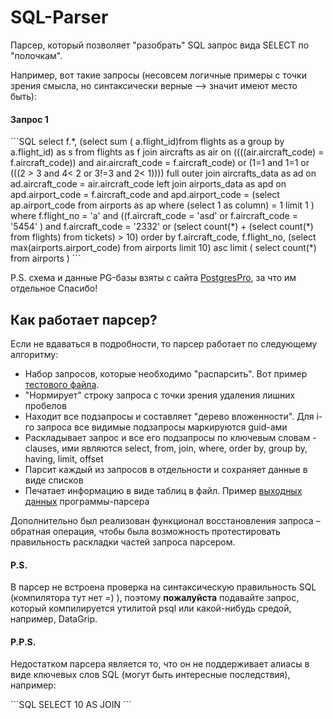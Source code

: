 <h1>SQL-Parser</h1>
<p>
Парсер, который позволяет "разобрать" SQL запрос вида SELECT по "полочкам".
</p>
<p>
Например, вот такие запросы (несовсем логичные примеры с точки зрения смысла, но синтаксически верные --> значит имеют место быть):
</p>

<h4>Запрос 1</h4>
```SQL
select     f.*,           (select     sum   (           a.flight_id)from flights              as a group by a.flight_id) as s         from flights as f
    join           aircrafts   as air on ((((air.aircraft_code) = f.aircraft_code)) and air.aircraft_code = f.aircraft_code) or (1=1 and 1=1 or (((2 >   3 and 4< 2 or 3!=3 and 2< 1))))
    full       outer   join   aircrafts_data as ad on ad.aircraft_code = air.aircraft_code
    left  join          airports_data     as    apd on    apd.airport_code = f.aircraft_code and apd.airport_code =      (select ap.airport_code from airports   as   ap   where   (select     1 as   column) = 1   limit  1   )
where   f.flight_no =   'a'    and   ((f.aircraft_code = 'asd' or    f.aircraft_code    = '5454'    ) and      f.aircraft_code = '2332' or (select count(*)   + (select count(*)    from flights) from tickets)     > 10)
order  by f.aircraft_code,    f.flight_no, (select max(airports.airport_code) from airports limit 10) asc
limit  ( select    count(*)     from        airports    )
```

<p>
P.S. схема и данные PG-базы взяты с сайта <a href="https://postgrespro.ru/education/demodb">PostgresPro</a>, за что им отдельное Спасибо!
</p>

<h2>Как работает парсер?</h2>

<p>
Если не вдаваться в подробности, то парсер работает по следующему алгоритму:
</p>
<ul>
<li>Набор запросов, которые необходимо "распарсить". Вот пример <a href="https://github.com/Alexeyyy/SQL-Parser/blob/master/testData.txt">тестового файла</a>.</li>
<li>"Нормирует" строку запроса с точки зрения удаления лишних пробелов</li>
<li>Находит все подзапросы и составляет "дерево вложенности". Для i-го запроса все видимые подзапросы маркируются guid-ами</li>
<li>Раскладывает запрос и все его подзапросы по ключевым словам - clauses, ими являются select, from, join, where, order by, group by, having, limit, offset</li>
<li>Парсит каждый из запросов в отдельности и сохраняет данные в виде списков</li>
<li>Печатает информацию в виде таблиц в файл. Пример <a href="https://github.com/Alexeyyy/SQL-Parser/blob/master/result.txt">выходных данных</a> программы-парсера</li>
</ul>

<p>
  Дополнительно был реализован функционал восстановления запроса – обратная операция, чтобы была возможность протестировать правильность раскладки частей запроса парсером.
</p>

<h4>P.S.</h4>
<p>
  В парсер не встроена проверка на синтаксическую правильность SQL (компилятора тут нет =) ), поэтому <strong>пожалуйста</strong> подавайте запрос, который компилируется утилитой psql или какой-нибудь средой, например, DataGrip.
</p>

<h4>P.P.S.</h4>
<p>
    Недостатком парсера является то, что он не поддерживает алиасы в виде ключевых слов SQL (могут быть интересные последствия), например:
</p>
```SQL
SELECT 10 AS JOIN
```
